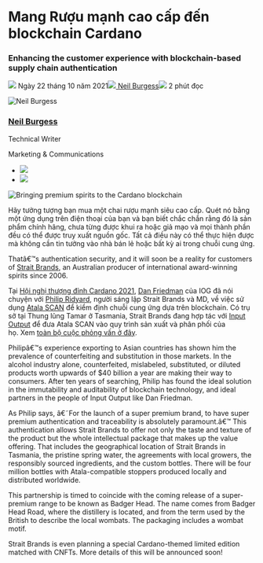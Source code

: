 # Mang Rượu mạnh cao cấp đến blockchain Cardano

### **Enhancing the customer experience with blockchain-based supply chain authentication**

![](img/2021-10-22-bringing-premium-spirits-to-the-cardano-blockchain.002.png) Ngày 22 tháng 10 năm 2021![](img/2021-10-22-bringing-premium-spirits-to-the-cardano-blockchain.002.png)[ Neil Burgess](tmp//en/blog/authors/neil-burgess/page-1/)![](img/2021-10-22-bringing-premium-spirits-to-the-cardano-blockchain.003.png) 2 phút đọc

![Neil Burgess](img/2021-10-22-bringing-premium-spirits-to-the-cardano-blockchain.004.png)[](tmp//en/blog/authors/neil-burgess/page-1/)

### [**Neil Burgess**](tmp//en/blog/authors/neil-burgess/page-1/)

Technical Writer

Marketing &amp; Communications

- ![](img/2021-10-22-bringing-premium-spirits-to-the-cardano-blockchain.005.png)[](mailto:neil.burgess@iohk.io "Email")
- ![](img/2021-10-22-bringing-premium-spirits-to-the-cardano-blockchain.006.png)[](https://www.linkedin.com/in/neilburgessa84482125 "LinkedIn")

![Bringing premium spirits to the Cardano blockchain](img/2021-10-22-bringing-premium-spirits-to-the-cardano-blockchain.007.jpeg)

Hãy tưởng tượng bạn mua một chai rượu mạnh siêu cao cấp. Quét nó bằng một ứng dụng trên điện thoại của bạn và bạn biết chắc chắn rằng đó là sản phẩm chính hãng, chưa từng được khui ra hoặc giả mạo và mọi thành phần đều có thể được truy xuất nguồn gốc. Tất cả điều này có thể thực hiện được mà không cần tin tưởng vào nhà bán lẻ hoặc bất kỳ ai trong chuỗi cung ứng.

Thatâ€™s authentication security, and it will soon be a reality for customers of [Strait Brands](https://www.foodandbeveragetasmania.com/partner/strait-brands/), an Australian producer of international award-winning spirits since 2006.

Tại [Hội nghị thượng đỉnh Cardano 2021](https://summit.cardano.org/), [Dan Friedman](https://iohk.io/en/team/daniel-friedman) của IOG đã nói chuyện với [Philip Ridyard](https://iohk.io/en/enterprise/#product-authentication), người sáng lập Strait Brands và MD, về việc sử dụng [Atala SCAN](https://iog.io/) để kiểm định chuỗi cung ứng dựa trên blockchain. Có trụ sở tại Thung lũng Tamar ở Tasmania, Strait Brands đang hợp tác với [Input Output](https://summit.cardano.org/sessions/no-longer-a-luxury-blockchain-backed-product-authentication) để đưa Atala SCAN vào quy trình sản xuất và phân phối của họ. Xem [toàn bộ cuộc phỏng vấn ở đây](https://summit.cardano.org/sessions/no-longer-a-luxury-blockchain-backed-product-authentication).

Philipâ€™s experience exporting to Asian countries has shown him the prevalence of counterfeiting and substitution in those markets. In the alcohol industry alone, counterfeited, mislabeled, substituted, or diluted products worth upwards of $40 billion a year are making their way to consumers. After ten years of searching, Philip has found the ideal solution in the immutability and auditability of blockchain technology, and ideal partners in the people of Input Output like Dan Friedman.

As Philip says, â€˜For the launch of a super premium brand, to have super premium authentication and traceability is absolutely paramount.â€™ This authentication allows Strait Brands to offer not only the taste and texture of the product but the whole intellectual package that makes up the value offering. That includes the geographical location of Strait Brands in Tasmania, the pristine spring water, the agreements with local growers, the responsibly sourced ingredients, and the custom bottles. There will be four million bottles with Atala-compatible stoppers produced locally and distributed worldwide.

This partnership is timed to coincide with the coming release of a super-premium range to be known as Badger Head. The name comes from Badger Head Road, where the distillery is located, and from the term used by the British to describe the local wombats. The packaging includes a wombat motif.

Strait Brands is even planning a special Cardano-themed limited edition matched with CNFTs. More details of this will be announced soon!
